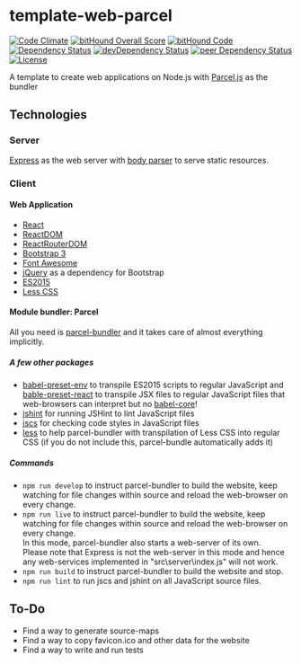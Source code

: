 # template-web-parcel

[![Code Climate](https://codeclimate.com/github/myTerminal/template-web-parcel.png)](https://codeclimate.com/github/myTerminal/template-web-parcel)
[![bitHound Overall Score](https://www.bithound.io/github/myTerminal/template-web-parcel/badges/score.svg)](https://www.bithound.io/github/myTerminal/template-web-parcel)
[![bitHound Code](https://www.bithound.io/github/myTerminal/template-web-parcel/badges/code.svg)](https://www.bithound.io/github/myTerminal/template-web-parcel)  
[![Dependency Status](https://david-dm.org/myTerminal/template-web-parcel.svg)](https://david-dm.org/myTerminal/template-web-parcel)
[![devDependency Status](https://david-dm.org/myTerminal/template-web-parcel/dev-status.svg)](https://david-dm.org/myTerminal/template-web-parcel#info=devDependencies)
[![peer Dependency Status](https://david-dm.org/myTerminal/template-web-parcel/peer-status.svg)](https://david-dm.org/myTerminal/template-web-parcel#info=peerDependencies)  
[![License](https://img.shields.io/badge/LICENSE-GPL%20v3.0-blue.svg)](https://www.gnu.org/licenses/gpl.html)

A template to create web applications on Node.js with [Parcel.js](https://parceljs.org) as the bundler

## Technologies

### Server

[Express](https://www.npmjs.com/package/express) as the web server with [body parser](https://www.npmjs.com/package/body-parser) to serve static resources.

### Client

#### Web Application

 - [React](https://facebook.github.io/react/)
 - [ReactDOM](https://facebook.github.io/react/docs/react-dom.html)
 - [ReactRouterDOM](https://www.npmjs.com/package/react-router-dom)
 - [Bootstrap 3](https://getbootstrap.com/docs/3.3/)
 - [Font Awesome](http://fontawesome.io/)
 - [jQuery](https://jquery.com/) as a dependency for Bootstrap
 - [ES2015](http://es6-features.org/)
 - [Less CSS](http://lesscss.org/)

#### Module bundler: Parcel

All you need is [parcel-bundler](https://www.npmjs.com/package/parcel-bundler) and it takes care of almost everything implicitly.

##### A few other packages

 - [babel-preset-env](https://www.npmjs.com/package/babel-preset-env) to transpile ES2015 scripts to regular JavaScript and [bable-preset-react](https://www.npmjs.com/package/babel-preset-react) to transpile JSX files to regular JavaScript files that web-browsers can interpret but no [babel-core](https://www.npmjs.com/package/babel-core)!
 - [jshint](https://www.npmjs.com/package/jshint) for running JSHint to lint JavaScript files
 - [jscs](https://www.npmjs.com/package/jscs) for checking code styles in JavaScript files
 - [less](https://www.npmjs.com/package/less) to help parcel-bundler with transpilation of Less CSS into regular CSS (if you do not include this, parcel-bundle automatically adds it)

##### Commands

 - `npm run develop` to instruct parcel-bundler to build the website, keep watching for file changes within source and reload the web-browser on every change.
 - `npm run live` to instruct parcel-bundler to build the website, keep watching for file changes within source and reload the web-browser on every change.  
 In this mode, parcel-bundler also starts a web-server of its own.  
 Please note that Express is not the web-server in this mode and hence any web-services implemented in "src\server\index.js" will not work.
 - `npm run build` to instruct parcel-bundler to build the website and stop.  
 - `npm run lint` to run jscs and jshint on all JavaScript source files.

## To-Do

 - Find a way to generate source-maps
 - Find a way to copy favicon.ico and other data for the website
 - Find a way to write and run tests
